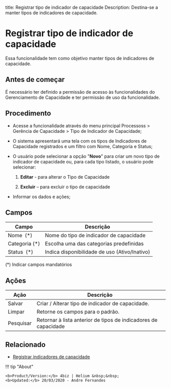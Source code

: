 title: Registrar tipo de indicador de capacidade 
Description: Destina-se a manter tipos de indicadores de capacidade.

# Registrar tipo de indicador de capacidade

Essa funcionalidade tem como objetivo manter tipos de indicadores de capacidade.

## Antes de começar

É necessário ter definido a permissão de acesso às funcionalidades do Gerenciamento de Capacidade e ter permissão de uso da funcionalidade.

## Procedimento

-   Acesse a funcionalidade através do menu principal Processoss \> Gerência de Capacidade \> Tipo de Indicador de Capacidade;

-   O sistema apresentará uma tela com os tipos de Indicadores de Capacidade registrados e um filtro com Nome, Categoria e Status;

-   O usuário pode selecionar a opção "**Novo**" para criar um novo tipo de indicador de capacidade ou, para cada tipo listado, o usuário pode selecionar:

    1.  **Editar** - para alterar o Tipo de Capacidade

    2.  **Excluir** – para excluir o tipo de capacidade

-   Informar os dados e ações;

## Campos


| Campo         | Descrição                                                                                    |
|---------------|----------------------------------------------------------------------------------------------|
| Nome  (*)     | Nome do tipo de indicador de capacidade                                                      |
| Categoria (*) | Escolha uma das categorias predefinidas                                                      |
| Status  (*)   | Indica disponibilidade de uso (Ativo/Inativo)                                                |

(*) Indicar campos mandatórios

## Ações

| Ação       | Descrição                                                       |
|------------|-----------------------------------------------------------------|
| Salvar     | Criar / Alterar tipo de indicador de capacidade.                |
| Limpar     | Retorne os campos para o padrão.                                |
| Pesquisar  | Retornar à lista anterior de tipos de indicadores de capacidade |

## Relacionado

- [Registrar indicadores de capacidade](/pt-br/4biz-helium/processes/capacity/use/register-capacity-indicators.html)

!!! tip "About"

    <b>Product/Version:</b> 4biz | Helium &nbsp;&nbsp;
    <b>Updated:</b> 20/03/2020 - Andre Fernandes
